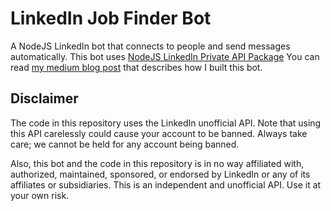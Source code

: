 # LinkedIn Job Finder Bot
A NodeJS LinkedIn bot that connects to people and send messages automatically.
This bot uses [NodeJS LinkedIn Private API Package](https://github.com/eilonmore/linkedin-private-api)
You can read [my medium blog post](https://medium.com/@eilonmor1) that describes how I built this bot.

## Disclaimer
The code in this repository uses the LinkedIn unofficial API.
Note that using this API carelessly could cause your account to be banned. Always take care; we cannot be held for any account being banned.

Also, this bot and the code in this repository is in no way affiliated with, authorized, maintained, sponsored, or endorsed by LinkedIn or any of its affiliates or subsidiaries. This is an independent and unofficial API. Use it at your own risk.
